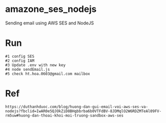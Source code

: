 # amazone_ses_nodejs
Sending email using AWS SES and NodeJS

# Run
    #1 config SES
    #2 config IAM
    #3 Update .env with new key
    #4 node sendEmail.js
    #5 check ht.hoa.0603@gmail.com mailbox
# Ref
    https://duthanhduoc.com/blog/huong-dan-gui-email-voi-aws-ses-va-nodejs?fbclid=IwAR0e5QJOkZiD8BHgbbrba6b0VTFdBV-8JDMqlO2W6RDZMTeAl09FV-rm5uw#huong-dan-thoai-khoi-moi-truong-sandbox-aws-ses
